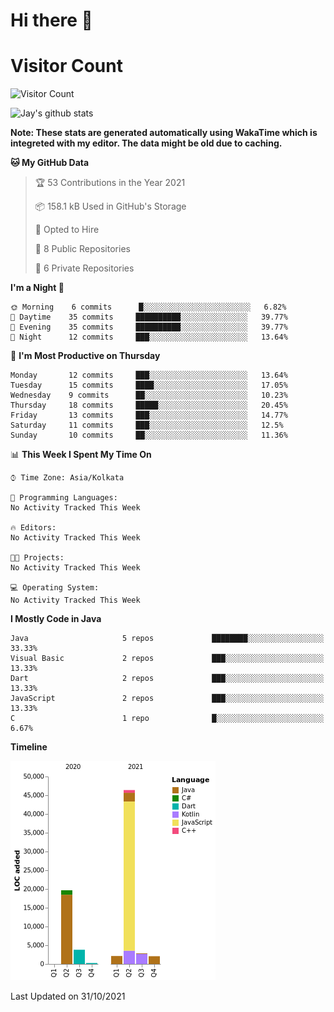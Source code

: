 # Hi there 👋 

# Visitor Count
![Visitor Count](https://profile-counter.glitch.me/jay-buddhdev/count.svg)

![Jay's github stats](https://github-readme-stats.vercel.app/api?username=jay-buddhdev&show_icons=true&theme=chartreuse-dark)

**Note: These stats are generated automatically using WakaTime which is integreted with my editor. The data might be old due to caching.**

<!--START_SECTION:waka-->
**🐱 My GitHub Data** 

> 🏆 53 Contributions in the Year 2021
 > 
> 📦 158.1 kB Used in GitHub's Storage 
 > 
> 💼 Opted to Hire
 > 
> 📜 8 Public Repositories 
 > 
> 🔑 6 Private Repositories  
 > 
**I'm a Night 🦉** 

```text
🌞 Morning    6 commits      █░░░░░░░░░░░░░░░░░░░░░░░░   6.82% 
🌆 Daytime    35 commits     ██████████░░░░░░░░░░░░░░░   39.77% 
🌃 Evening    35 commits     ██████████░░░░░░░░░░░░░░░   39.77% 
🌙 Night      12 commits     ███░░░░░░░░░░░░░░░░░░░░░░   13.64%

```
📅 **I'm Most Productive on Thursday** 

```text
Monday       12 commits     ███░░░░░░░░░░░░░░░░░░░░░░   13.64% 
Tuesday      15 commits     ████░░░░░░░░░░░░░░░░░░░░░   17.05% 
Wednesday    9 commits      ██░░░░░░░░░░░░░░░░░░░░░░░   10.23% 
Thursday     18 commits     █████░░░░░░░░░░░░░░░░░░░░   20.45% 
Friday       13 commits     ███░░░░░░░░░░░░░░░░░░░░░░   14.77% 
Saturday     11 commits     ███░░░░░░░░░░░░░░░░░░░░░░   12.5% 
Sunday       10 commits     ██░░░░░░░░░░░░░░░░░░░░░░░   11.36%

```


📊 **This Week I Spent My Time On** 

```text
⌚︎ Time Zone: Asia/Kolkata

💬 Programming Languages: 
No Activity Tracked This Week

🔥 Editors: 
No Activity Tracked This Week

🐱‍💻 Projects: 
No Activity Tracked This Week

💻 Operating System: 
No Activity Tracked This Week

```

**I Mostly Code in Java** 

```text
Java                     5 repos             ████████░░░░░░░░░░░░░░░░░   33.33% 
Visual Basic             2 repos             ███░░░░░░░░░░░░░░░░░░░░░░   13.33% 
Dart                     2 repos             ███░░░░░░░░░░░░░░░░░░░░░░   13.33% 
JavaScript               2 repos             ███░░░░░░░░░░░░░░░░░░░░░░   13.33% 
C                        1 repo              █░░░░░░░░░░░░░░░░░░░░░░░░   6.67%

```


**Timeline**

![Chart not found](https://raw.githubusercontent.com/jay-buddhdev/jay-buddhdev/master/charts/bar_graph.png) 


 Last Updated on 31/10/2021
<!--END_SECTION:waka-->



